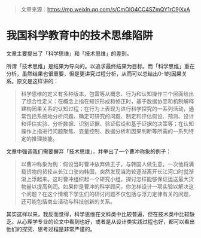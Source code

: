 > 文章来源：https://mp.weixin.qq.com/s/CmOlO4CC4SZmQY1rC9jXxA

# 我国科学教育中的技术思维陷阱

文章主要提出了「科学思维」和「技术思维」的差别。

所谓「技术思维」是结果为导向的。以追求最终结果为目标。而「科学思维」重在分析，虽然结果也很重要，但是更讲究过程分析，从而可以总结出0-1的因果关系。原文是这样讲的：

> 科学思维的定义有多种版本，包雷等从概念、行为和认知操作三个层面给出了综合性定义：在概念上指在知识形成和修正时，基于数据协变和机制解释建构因果关系的认知过程；在行为上表现为进行科学探究的一系列活动，通常包括系统地分析问题、确定可研究的问题、制定和评估假设、预测、设计和评估实验、分析数据、识别证据、验证假设和基于证据的决策等；在认知操作上指进行问题聚焦、变量控制、数据分析和因果判断等所需的一系列特定的推理技能。



文章中强调我们需要摒弃「技术思维」，并举出了一个曹冲称象的例子：

> 以曹冲称象为例：假设当时曹冲放弃做王子，与韩国人做生意。一次他将满载货物的货轮从长江口驶向韩国，突然发现当海轮逐渐离开长江河口时就渐渐上浮起来。这时曹冲组织起一个研究小组，探讨怎样能够保证运送最大货物量以提高利润。如果你是曹冲的科学顾问，你怎样设计一项实验以解决这个问题？在这个情境下学生们的研讨问题不仅包括与浮力定律有关的问题，还可能包括商业活动与科技创新的关系。



其实这样以来，我反而觉得，科学思维在文科类中比较普遍，但在技术类中比较缺乏。从心理学专业的论文中看到也好，或者是从设计类实践过程也好，都可以看出他们的探究、思考过程是非常严谨的。